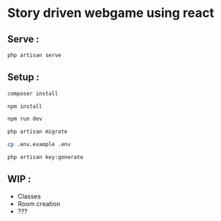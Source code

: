 # Story driven webgame using react

## Serve :

```sh
php artisan serve
```

## Setup :

```sh
composer install
```

```sh
npm install
```

```sh
npm run dev
```

```sh
php artisan migrate
```

```sh
cp .env.example .env
```

```sh
php artisan key:generate
```

## WIP :

- Classes
- Room creation
- ???
